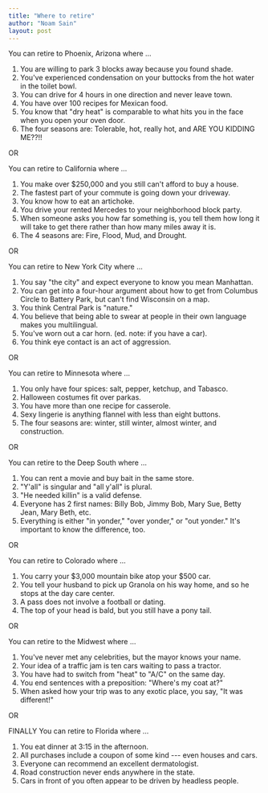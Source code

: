 ```yaml
---
title: "Where to retire"
author: "Noam Sain"
layout: post
---
```


You can retire to Phoenix, Arizona where …

1. You are willing to park 3 blocks away because you found shade.
2. You've experienced condensation on your buttocks from the hot water in the toilet bowl.
3. You can drive for 4 hours in one direction and never leave town.
4. You have over 100 recipes for Mexican food.
5. You know that "dry heat" is comparable to what hits you in the face when you open your oven door.
6. The four seasons are: Tolerable, hot, really hot, and ARE YOU KIDDING ME??!!

  
OR

You can retire to California where …

1. You make over $250,000 and you still can't afford to buy a house.
2. The fastest part of your commute is going down your driveway.
3. You know how to eat an artichoke.
4. You drive your rented Mercedes to your neighborhood block party.
5. When someone asks you how far something is, you tell them how long it will take to get there rather than how many miles away it is.
6. The 4 seasons are: Fire, Flood, Mud, and Drought.

OR

You can retire to New York City where …

1. You say "the city" and expect everyone to know you mean Manhattan.
2. You can get into a four-hour argument about how to get from Columbus Circle to Battery Park, but can't find Wisconsin on a map.
3. You think Central Park is "nature."
4. You believe that being able to swear at people in their own language makes you multilingual.
5. You've worn out a car horn. (ed. note: if you have a car).
6. You think eye contact is an act of aggression.

OR

You can retire to Minnesota where …

1. You only have four spices: salt, pepper, ketchup, and Tabasco.
2. Halloween costumes fit over parkas.
3. You have more than one recipe for casserole.
4. Sexy lingerie is anything flannel with less than eight buttons.
5. The four seasons are: winter, still winter, almost winter, and construction.

OR

You can retire to the Deep South where …

1. You can rent a movie and buy bait in the same store.
2. "Y'all" is singular and "all y'all" is plural.
3. "He needed killin" is a valid defense.
4. Everyone has 2 first names: Billy Bob, Jimmy Bob, Mary Sue, Betty Jean, Mary Beth, etc.
5. Everything is either "in yonder," "over yonder," or "out yonder." It's important to know the difference, too.

OR

You can retire to Colorado where …

1. You carry your $3,000 mountain bike atop your $500 car.
2. You tell your husband to pick up Granola on his way home, and so he stops at the day care center.
3. A pass does not involve a football or dating.
4. The top of your head is bald, but you still have a pony tail.

OR

You can retire to the Midwest where …

1. You've never met any celebrities, but the mayor knows your name.
2. Your idea of a traffic jam is ten cars waiting to pass a tractor.
3. You have had to switch from "heat" to "A/C" on the same day.
4. You end sentences with a preposition: "Where's my coat at?"
5. When asked how your trip was to any exotic place, you say, "It was different!"

OR

FINALLY You can retire to Florida where …

1. You eat dinner at 3:15 in the afternoon.
2. All purchases include a coupon of some kind --- even houses and cars.
3. Everyone can recommend an excellent dermatologist.
4. Road construction never ends anywhere in the state.
5. Cars in front of you often appear to be driven by headless people.